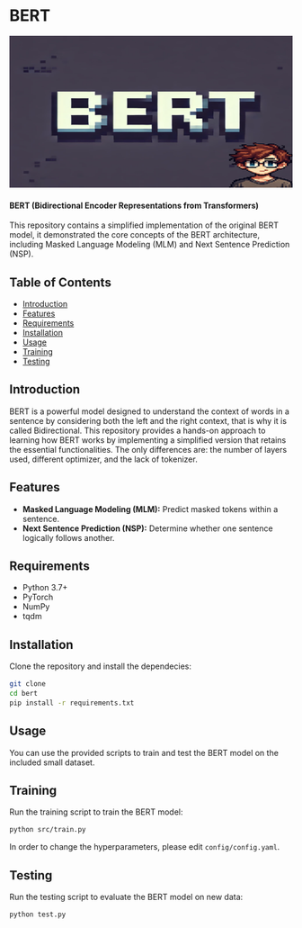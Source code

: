 # BERT


<img src="assets/bert.png" style="width: 100%; height: 270px;" alt="Banner Image">


#### BERT (Bidirectional Encoder Representations from Transformers) 


This repository contains a simplified implementation of the original BERT model, it demonstrated the core concepts of the BERT architecture, including Masked Language Modeling (MLM) and Next Sentence Prediction (NSP).

## Table of Contents

- [Introduction](#introduction)
- [Features](#features)
- [Requirements](#requirements)
- [Installation](#installation)
- [Usage](#usage)
- [Training](#training)
- [Testing](#testing)


## Introduction 

BERT is a powerful model designed to understand the context of words in a sentence by considering both the left and the right context, that is why it is called Bidirectional. This repository provides a hands-on approach to learning how BERT works by implementing a simplified version that retains the essential functionalities. The only differences are: the number of layers used, different optimizer, and the lack of tokenizer.


## Features

- **Masked Language Modeling (MLM):** Predict masked tokens within a sentence.
- **Next Sentence Prediction (NSP):** Determine whether one sentence logically follows another.


## Requirements

- Python 3.7+
- PyTorch
- NumPy
- tqdm


## Installation 

Clone the repository and install the dependecies:

```bash
git clone 
cd bert
pip install -r requirements.txt
```

## Usage 

You can use the provided scripts to train and test the BERT model on the included small dataset.

## Training

Run the training script to train the BERT model:

```bash
python src/train.py
```

In order to change the hyperparameters, please edit `config/config.yaml`.

## Testing 

Run the testing script to evaluate the BERT model on new data:

```bash
python test.py
```



